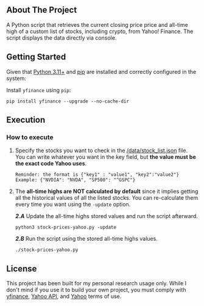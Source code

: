 ## About The Project <a id="top"></a>
A Python script that retrieves the current closing price price and all-time high of a custom list of stocks, including crypto, from Yahoo! Finance. The script displays the data directly via console.

## Getting Started
Given that [Python 3.11+](https://www.python.org/downloads/) and [pip](https://pip.pypa.io/en/stable/) are installed and correctly configured in the system:

Install  `yfinance`  using  `pip`:

```pip install yfinance --upgrade --no-cache-dir```

## Execution
### How to execute
1. Specify the stocks you want to check in the [/data/stock_list.json](data/stock_list.json) file. You can write whatever you want in the key field, but **the value must be the exact code Yahoo uses**. 
	 ```
	 Reminder: the format is {"key1" : "value1", "key2":"value2"} 
	 Example: {"NVDIA": "NVDA", "SP500": "^GSPC"}
	 ```
2. The **all-time highs are NOT calculated by default** since it implies getting all the historical values of all the listed stocks. You can re-calculate them every time you want using the `-update` option.
	
	***2.A*** Update the all-time highs stored values and run the script afterward.
   
	```python3 stock-prices-yahoo.py -update``` 
	
	***2.B*** Run the script using the stored all-time highs values.
   
	```./stock-prices-yahoo.py```

## License
This project has been built for my personal research usage only. While I don't mind if you use it to build your own project, you must comply with  [yfinance](https://github.com/ranaroussi/yfinance), [Yahoo API](https://legal.yahoo.com/us/en/yahoo/terms/product-atos/apiforydn/index.html), and [Yahoo](https://policies.yahoo.com/us/en/yahoo/terms/index.htm) terms of use.
